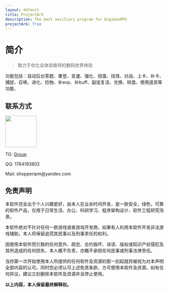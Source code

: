 ```yaml
---
layout: default
title: ProjectArk
description: The best auxiliary program for DigimonRPG
projectArk: True
---
```

# 简介
> 致力于优化全体驯兽师的数码世界体验

功能包括：自动后台答题、重登、变速、强化、扭蛋、找怪、对战、上卡、补卡、捕捉、召唤、进化、捡物、补evp、补buff、副宠复活、兑换、转盘、使用道具等功能、

<!-- ## DMO
- 优化 DMO-CPU 占用至 1%，安静挂机
- 自动隐藏+动态切换 DMO 窗口，避免 DMO 窗口干扰电脑其他活动
- 完全关闭最顶层 DMO 窗口，避免 DMO 进程残留
- 优化弯刀使用体验
    - 弯刀崩溃关闭后自动重开弯刀（仅支持单开弯刀）
    - 避免弯刀重登DMO引发的机器蓝屏问题
    - 弯刀重连自动开启无动作
- Colo 自动快速召唤至任意层， 普通 Colo 单票约节省 5 分钟 -->
<!--     - 指定层停止并转入 DATS 参与战斗 -->
<!-- - 自动后台登录账号、断线重连，批量自动更新 DMO 客户端 -->

<!--  
- 自动截胡 Decode-II 扭蛋机，**仅限北美服**
    - 功能：一键后台托管，支持断线重连
    - 出货率：dcode2:hbu5 出货率约为 1.2:1
    - 出货量：hbu5 每日出货量约为 60~100
-->


## 联系方式

<img src="{{site.cdn}}/resource/me.jpg" width="100" height="100">

<p>TG: <a href="https://t.me/+0920spznfQZjMjNl">Group</a></p>
<p>QQ: 1764193802</p>
<p>Mail: shopperipm@yandex.com</p>

## 免责声明
本软件完全出于个人兴趣爱好，由本人在业余时间开发，是一款安全，绿色，可靠的软件产品，仅用于日常生活、办公、科研学习、程序架构设计、软件工程研究场景。

本软件绝对不针对任何一款游戏或者游戏开发商，如果有人利用本软件开发非法游戏辅助，本人将保留追究其民事以及刑事责任的权利。

因使用本软件而引致的任何意外、疏忽、合约毁坏、诽谤、版权或知识产权侵犯及其所造成的任何损失，本人概不负责，亦概不承担任何民事或刑事法律责任。

当你第一次开始使用本人所提供的任何软件及资源的那一刻起就将被视为对本声明全部内容的认可。同时您必须认可上述免责条款，方可使用本软件及资源。如有任何异议，建议立刻删除本软件及资源并且停止使用。

**以上内容，本人保留最终解释权。**